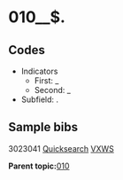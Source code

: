 # 010\_\_$.

## Codes

-   Indicators
    -   First: \_
    -   Second: \_
-   Subfield: .

## Sample bibs

3023041 [Quicksearch](https://search.library.yale.edu/catalog/3023041) [VXWS](http://prodorbis.library.yale.edu:7014/vxws/GetHoldingsService?bibId=3023041)

**Parent topic:**[010](../../tags/010/010.md)

